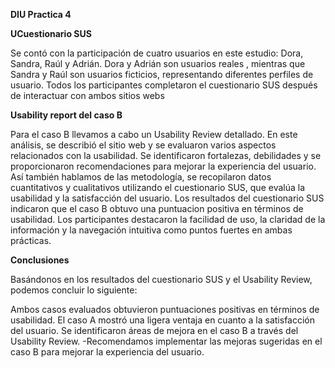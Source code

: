 **DIU Practica 4**

**UCuestionario SUS**

Se contó con la participación de cuatro usuarios en este estudio: Dora, Sandra, Raúl y Adrián. Dora y Adrián son usuarios reales , mientras que Sandra y Raúl son usuarios ficticios, representando diferentes perfiles de usuario. Todos los participantes completaron el cuestionario SUS después de interactuar con ambos sitios webs

**Usability report del caso B**

Para el caso B llevamos a cabo un Usability Review detallado. En este análisis, se describió el sitio web y se evaluaron varios aspectos relacionados con la usabilidad. Se identificaron fortalezas, debilidades y se proporcionaron recomendaciones para mejorar la experiencia del usuario. Así también hablamos de las metodología, se recopilaron datos cuantitativos y cualitativos utilizando el cuestionario SUS, que evalúa la usabilidad y la satisfacción del usuario. Los resultados del cuestionario SUS indicaron que el caso B obtuvo una puntuacion positiva en términos de usabilidad. Los participantes destacaron la facilidad de uso, la claridad de la información y la navegación intuitiva como puntos fuertes en ambas prácticas.

**Conclusiones** 

Basándonos en los resultados del cuestionario SUS y el Usability Review, podemos concluir lo siguiente:

Ambos casos evaluados obtuvieron puntuaciones positivas en términos de usabilidad.
El caso A mostró una ligera ventaja en cuanto a la satisfacción del usuario.
Se identificaron áreas de mejora en el caso B a través del Usability Review. -Recomendamos implementar las mejoras sugeridas en el caso B para mejorar la experiencia del usuario.
